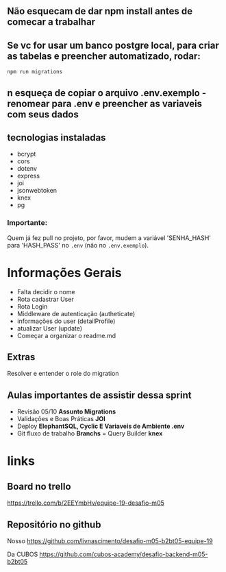 ## Não esquecam de dar npm install antes de comecar a trabalhar

## Se vc for usar um banco postgre local, para criar as tabelas e preencher automatizado, rodar:

```
npm run migrations
```

## n esqueça de copiar o arquivo .env.exemplo - renomear para .env e preencher as variaveis com seus dados

## tecnologias instaladas

- bcrypt
- cors
- dotenv
- express
- joi
- jsonwebtoken
- knex
- pg

### Importante:

Quem já fez pull no projeto, por favor, mudem a variável 'SENHA_HASH' para 'HASH_PASS' no `.env` (não no `.env.exemplo`).

# Informações Gerais

- Falta decidir o nome
- Rota cadastrar User
- Rota Login
- Middleware de autenticação (autheticate)
- informações do user (detailProfile)
- atualizar User (update)
- Começar a organizar o readme.md

## Extras

Resolver e entender o role do migration

## Aulas importantes de assistir dessa sprint

- Revisão 05/10 **Assunto Migrations**
- Validações e Boas Práticas **JOI**
- Deploy **ElephantSQL, Cyclic E Variaveis de Ambiente .env**
- Git fluxo de trabalho **Branchs**
  = Query Builder **knex**

# links

## Board no trello

https://trello.com/b/2EEYmbHv/equipe-19-desafio-m05

## Repositório no github

Nosso
https://github.com/livnascimento/desafio-m05-b2bt05-equipe-19

Da CUBOS
https://github.com/cubos-academy/desafio-backend-m05-b2bt05
